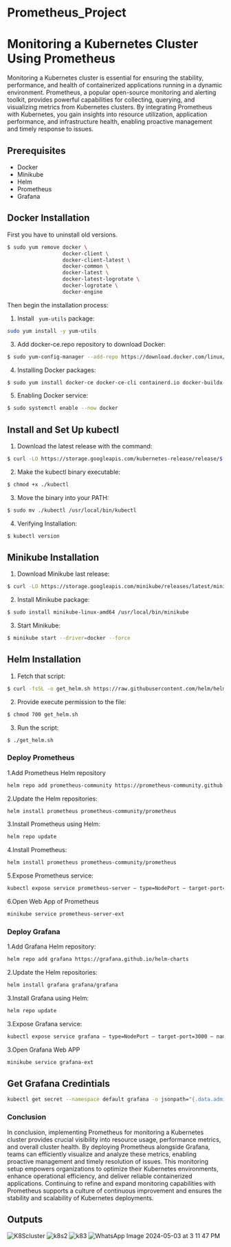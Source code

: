 # Prometheus_Project
# Monitoring a Kubernetes Cluster Using Prometheus
Monitoring a Kubernetes cluster is essential for ensuring the stability, performance, and health of containerized applications running in a dynamic environment. Prometheus, a popular open-source monitoring and alerting toolkit, provides powerful capabilities for collecting, querying, and visualizing metrics from Kubernetes clusters. By integrating Prometheus with Kubernetes, you gain insights into resource utilization, application performance, and infrastructure health, enabling proactive management and timely response to issues.

## Prerequisites
- Docker
- Minikube
- Helm
- Prometheus
- Grafana

## Docker Installation

First you have to uninstall old versions. 
```bash
$ sudo yum remove docker \
                  docker-client \
                  docker-client-latest \
                  docker-common \
                  docker-latest \
                  docker-latest-logrotate \
                  docker-logrotate \
                  docker-engine

```

Then begin the installation process:

1. Install `` yum-utils`` package:

```bash
sudo yum install -y yum-utils 
```
3. Add docker-ce.repo repository to download Docker:
```bash 
$ sudo yum-config-manager --add-repo https://download.docker.com/linux/centos/docker-ce.repo 
```
4. Installing Docker packages:

```bash 
$ sudo yum install docker-ce docker-ce-cli containerd.io docker-buildx-plugin docker-compose-plugin 
```
5. Enabling Docker service:

```bash 
$ sudo systemctl enable --now docker
```

## Install and Set Up kubectl

1. Download the latest release with the command:

```bash 
$ curl -LO https://storage.googleapis.com/kubernetes-release/release/$(curl -s https://storage.googleapis.com/kubernetes-release/release/stable.txt)/bin/linux/amd64/kubectl
```

2. Make the kubectl binary executable:

```bash 
$ chmod +x ./kubectl
```

3. Move the binary into your PATH:

```bash 
$ sudo mv ./kubectl /usr/local/bin/kubectl
```

4. Verifying Installation:

```bash 
$ kubectl version
```

## Minikube Installation

1. Download Minikube last release:

```bash 
$ curl -LO https://storage.googleapis.com/minikube/releases/latest/minikube-linux-amd64
```
2. Install Minikube package:

```bash 
$ sudo install minikube-linux-amd64 /usr/local/bin/minikube
```
3. Start Minikube:

```bash 
$ minikube start --driver=docker --force
```

## Helm Installation

1. Fetch that script:

```bash 
$ curl -fsSL -o get_helm.sh https://raw.githubusercontent.com/helm/helm/main/scripts/get-helm-3
```
2. Provide execute permission to the file:

```bash 
$ chmod 700 get_helm.sh
```
3. Run the script:

```bash 
$ ./get_helm.sh

```
### Deploy Prometheus
1.Add Prometheus Helm repository

```bash
helm repo add prometheus-community https://prometheus-community.github.io/helm-charts
```
2.Update the Helm repositories:

```bash
helm install prometheus prometheus-community/prometheus
```
3.Install Prometheus using Helm:

```bash
helm repo update
```
4.Install Prometheus:

```bash
helm install prometheus prometheus-community/prometheus
```
5.Expose Prometheus service:

```bash
kubectl expose service prometheus-server — type=NodePort — target-port=9090 — name=prometheus-server-ext
```
6.Open Web App of Prometheus

```bash
minikube service prometheus-server-ext
```
### Deploy Grafana

1.Add Grafana Helm repository:

```bash
helm repo add grafana https://grafana.github.io/helm-charts
```
2.Update the Helm repositories:

```bash
helm install grafana grafana/grafana
```
3.Install Grafana using Helm:

```bash
helm repo update
```
3.Expose Grafana service:

```bash
kubectl expose service grafana — type=NodePort — target-port=3000 — name=grafana-ext
```
3.Open Grafana Web APP

```bash
minikube service grafana-ext
```

## Get Grafana Credintials

```bash
kubectl get secret --namespace default grafana -o jsonpath="{.data.admin-password}" | base64 --decode ; echo
```
### Conclusion

In conclusion, implementing Prometheus for monitoring a Kubernetes cluster provides crucial visibility into resource usage, performance metrics, and overall cluster health. By deploying Prometheus alongside Grafana, teams can efficiently visualize and analyze these metrics, enabling proactive management and timely resolution of issues. This monitoring setup empowers organizations to optimize their Kubernetes environments, enhance operational efficiency, and deliver reliable containerized applications. Continuing to refine and expand monitoring capabilities with Prometheus supports a culture of continuous improvement and ensures the stability and scalability of Kubernetes deployments.

## Outputs


![K8Scluster](https://github.com/ebthall619/Prometheus_Project/assets/81996620/4311199a-2890-4b79-b756-7541f955021d)
![k8s2](https://github.com/ebthall619/Prometheus_Project/assets/81996620/85cab3f6-e3d5-4c5a-8af1-0025715c9079)
![k83](https://github.com/ebthall619/Prometheus_Project/assets/81996620/df71eddc-32d3-416e-a1db-f7b662e2d134)
![WhatsApp Image 2024-05-03 at 3 11 47 PM](https://github.com/ebthall619/Prometheus_Project/assets/81996620/737bc17b-d11e-4a1b-8b59-cb491ccfaf58)


